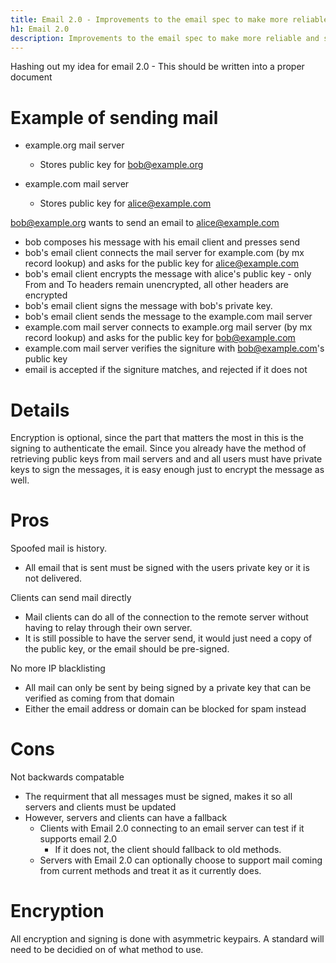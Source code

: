 ```yaml
---
title: Email 2.0 - Improvements to the email spec to make more reliable and secure.
h1: Email 2.0
description: Improvements to the email spec to make more reliable and secure.
---
```

Hashing out my idea for email 2.0 - This should be written into a proper document

Example of sending mail
================

  * example.org mail server
    * Stores public key for bob@example.org

  * example.com mail server
    * Stores public key for alice@example.com


bob@example.org wants to send an email to alice@example.com

  * bob composes his message with his email client and presses send
  * bob's email client connects the mail server for example.com (by mx record lookup) and asks for the public key for alice@example.com
  * bob's email client encrypts the message with alice's public key - only From and To headers remain unencrypted, all other headers are encrypted
  * bob's email client signs the message with bob's private key.
  * bob's email client sends the message to the example.com mail server
  * example.com mail server connects to example.org mail server (by mx record lookup) and asks for the public key for bob@example.com
  * example.com mail server verifies the signiture with bob@example.com's public key
  * email is accepted if the signiture matches, and rejected if it does not


Details
================
Encryption is optional, since the part that matters the most in this is the signing to authenticate the email. Since you already have the method of retrieving public keys from mail servers and and all users must have private keys to sign the messages, it is easy enough just to encrypt the message as well.


Pros
=============
Spoofed mail is history.

  * All email that is sent must be signed with the users private key or it is not delivered.

Clients can send mail directly

  * Mail clients can do all of the connection to the remote server without having to relay through their own server.
  * It is still possible to have the server send, it would just need a copy of the public key, or the email should be pre-signed.

No more IP blacklisting

  * All mail can only be sent by being signed by a private key that can be verified as coming from that domain
  * Either the email address or domain can be blocked for spam instead

Cons
=============

Not backwards compatable

  * The requirment that all messages must be signed, makes it so all servers and clients must be updated
  * However, servers and clients can have a fallback
    * Clients with Email 2.0 connecting to an email server can test if it supports email 2.0
      * If it does not, the client should fallback to old methods.
    * Servers with Email 2.0 can optionally choose to support mail coming from current methods and treat it as it currently does.

Encryption
================

All encryption and signing is done with asymmetric keypairs. A standard will need to be decidied on of what method to use.
